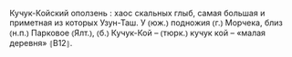 ---
---

Кучук-Койский оползень
: хаос скальных глыб, самая большая и приметная из которых Узун-Таш. У ⦅юж.⦆ подножия ⦅г.⦆ Морчека, близ ⦅н.п.⦆ Парковое ⦅Ялт.⦆, ⦅б.⦆ Кучук-Кой – ⦅тюрк.⦆ кучук кой – «малая деревня» ⦃В12⦄.
